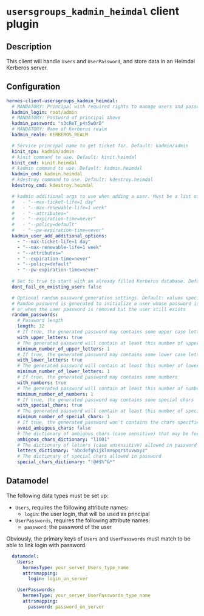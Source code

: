 <!--
Hermes : Change Data Capture (CDC) tool from any source(s) to any target
Copyright (C) 2024 INSA Strasbourg

This file is part of Hermes.

Hermes is free software: you can redistribute it and/or modify
it under the terms of the GNU General Public License as published by
the Free Software Foundation, either version 3 of the License, or
(at your option) any later version.

Hermes is distributed in the hope that it will be useful,
but WITHOUT ANY WARRANTY; without even the implied warranty of
MERCHANTABILITY or FITNESS FOR A PARTICULAR PURPOSE. See the
GNU General Public License for more details.

You should have received a copy of the GNU General Public License
along with Hermes. If not, see <https://www.gnu.org/licenses/>.
-->

# `usersgroups_kadmin_heimdal` client plugin

## Description

This client will handle `Users` and `UserPassword`, and store data in an Heimdal Kerberos server.

## Configuration

```yaml
hermes-client-usersgroups_kadmin_heimdal:
  # MANDATORY: Principal with required rights to manage users and passwords in kadmin
  kadmin_login: root/admin
  # MANDATORY: Password of principal above
  kadmin_password: "s3cReT_p4s5w0rD"
  # MANDATORY: Name of Kerberos realm
  kadmin_realm: KERBEROS_REALM

  # Service principal name to get ticket for. Default: kadmin/admin
  kinit_spn: kadmin/admin
  # kinit command to use. Default: kinit.heimdal
  kinit_cmd: kinit.heimdal
  # kadmin command to use. Default: kadmin.heimdal
  kadmin_cmd: kadmin.heimdal
  # kdestroy command to use. Default: kdestroy.heimdal
  kdestroy_cmd: kdestroy.heimdal

  # kadmin additional args to use when adding a user. Must be a list of strings. Default:
  #   - "--max-ticket-life=1 day"
  #   - "--max-renewable-life=1 week"
  #   - "--attributes="
  #   - "--expiration-time=never"
  #   - "--policy=default"
  #   - "--pw-expiration-time=never"
  kadmin_user_add_additional_options:
    - "--max-ticket-life=1 day"
    - "--max-renewable-life=1 week"
    - "--attributes="
    - "--expiration-time=never"
    - "--policy=default"
    - "--pw-expiration-time=never"
  
  # Set to true to start with an already filled Kerberos database. Default: false
  dont_fail_on_existing_user: false

  # Optional random password generation settings. Default: values specified below
  # Random password is generated to initialize a user whose password is not yet available,
  # or when the user password is removed but the user still exists
  random_passwords:
    # Password length
    length: 32
    # If true, the generated password may contains some upper case letters
    with_upper_letters: true
    # The generated password will contain at least this number of upper case letters
    minimum_number_of_upper_letters: 1
    # If true, the generated password may contains some lower case letters
    with_lower_letters: true
    # The generated password will contain at least this number of lower case letters
    minimum_number_of_lower_letters: 1
    # If true, the generated password may contains some numbers
    with_numbers: true
    # The generated password will contain at least this number of numbers
    minimum_number_of_numbers: 1
    # If true, the generated password may contains some special chars
    with_special_chars: true
    # The generated password will contain at least this number of special chars
    minimum_number_of_special_chars: 1
    # If true, the generated password won't contains the chars specified in 'ambigous_chars_dictionary'
    avoid_ambigous_chars: false
    # The dictionary of ambigous chars (case sensitive) that may be forbidden in password, even if some are present in other dictionnaries
    ambigous_chars_dictionary: "lIO01"
    # The dictionary of letters (case unsensitive) allowed in password
    letters_dictionary: "abcdefghijklmnopqrstuvwxyz"
    # The dictionary of special chars allowed in password
    special_chars_dictionary: "!@#$%^&*"
```

## Datamodel

The following data types must be set up:

- `Users`, requires the following attribute names:
  - `login`: the user login, that will be used as principal
- `UserPasswords`, requires the following attribute names:
  - `password`: the password of the user

Obviously, the primary keys of `Users` and `UserPasswords` must match to be able to link login with password.

```yaml
  datamodel:
    Users:
      hermesType: your_server_Users_type_name
      attrsmapping:
        login: login_on_server

    UserPasswords:
      hermesType: your_server_UserPasswords_type_name
      attrsmapping:
        password: password_on_server
```
